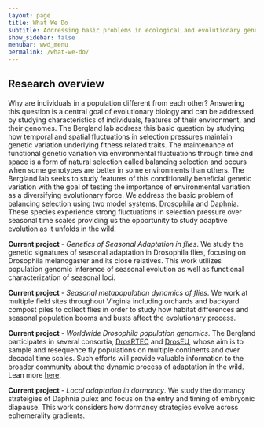 ```yaml
---
layout: page
title: What We Do
subtitle: Addressing basic problems in ecological and evolutionary genetics
show_sidebar: false
menubar: wwd_menu
permalink: /what-we-do/
---
```

<a id="research_overview"></a>
## Research overview
Why are individuals in a population different from each other? Answering this question is a central goal of evolutionary biology and can be addressed by studying characteristics of individuals, features of their environment, and their genomes. The Bergland lab address this basic question by studying how temporal and spatial fluctuations in selection pressures maintain genetic variation underlying fitness related traits. The maintenance of functional genetic variation via environmental fluctuations through time and space is a form of natural selection called balancing selection and occurs when some genotypes are better in some environments than others. The Bergland lab seeks to study features of this conditionally beneficial genetic variation with the goal of testing the importance of environmental variation as a diversifying evolutionary force. We address the basic problem of balancing selection using two model systems, <a href="https://en.wikipedia.org/wiki/Drosophila_melanogaster">Drosophila</a> and <a href="https://en.wikipedia.org/wiki/Daphnia_pulex">Daphnia</a>. These species experience strong fluctuations in selection pressure over seasonal time scales providing us the opportunity to study adaptive evolution as it unfolds in the wild.

**Current project** - _Genetics of Seasonal Adaptation in flies_. We study the genetic signatures of seasonal adaptation in Drosophila flies, focusing on Drosophila melanogaster and its close relatives. This work utilizes population genomic inference of seasonal evolution as well as functional characterization of seasonal loci.

**Current project** - _Seasonal metapopulation dynamics of flies_. We work at multiple field sites throughout Virginia including orchards and backyard compost piles to collect flies in order to study how habitat differences and seasonal population booms and busts affect the evolutionary process.

**Current project** - _Worldwide Drosophila population genomics_. The Bergland participates in several consortia, <a href="https://sites.sas.upenn.edu/paul-schmidt-lab/pages/opportunities">DrosRTEC</a> and <a href="https://sites.google.com/site/droseuweb/">DrosEU</a>, whose aim is to sample and resequence fly populations on multiple continents and over decadal time scales. Such efforts will provide valuable information to the broader community about the dynamic process of adaptation in the wild. Lean more <a href="https://dest.bio">here</a>.

**Current project** - _Local adaptation in dormancy_. We study the dormancy strateigies of Daphnia pulex and focus on the entry and timing of embryonic diapause. This work considers how dormancy strategies evolve across ephemerality gradients.
